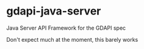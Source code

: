 gdapi-java-server
=================

Java Server API Framework for the GDAPI spec

Don't expect much at the moment, this barely works
